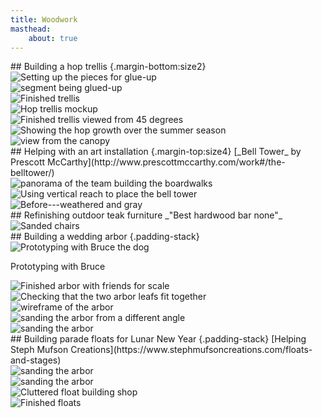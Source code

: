 ```yaml
---
title: Woodwork
masthead:
    about: true
---
```



<div class="span:2 media<800px_span:all">
## Building a hop trellis {.margin-bottom:size2}
</div>

<div class="span:4 span-row:3">
<img src="/assets/img/woodwork/hop-trellis-build.jpg"
     alt="Setting up the pieces for glue-up"/>
</div>

<div class="span:2">
<img src="/assets/img/woodwork/hop-trellis-glue-up.jpg"
     alt="segment being glued-up"/>
</div>

<div class="span:4 span-row:2 margin-top:grid-gap">
<img src="/assets/img/woodwork/hop-trellis.jpg"
     alt="Finished trellis"/>
</div>

<div class="span:2 margin-top:grid-gap">
<img src="/assets/img/woodwork/hop-trellis-mockup.jpg"
     alt="Hop trellis mockup"/>
</div>

<div class="span:2">
<img src="/assets/img/woodwork/hop-trellis-45deg.jpg"
     alt="Finished trellis viewed from 45 degrees"/>
</div>

<div class="span:3 margin-top:grid-gap">
<img src="/assets/img/woodwork/hop-trellis-growth.gif"
     alt="Showing the hop growth over the summer season"/>
</div>

<div class="span:3 padding-stack">
<img src="/assets/img/woodwork/hop-trellis-canopy.jpg"
     alt="view from the canopy"/>
</div>

<div class="span:2 media<800px_span:all">
## Helping with an art installation {.margin-top:size4}
[_Bell Tower_ by Prescott McCarthy](http://www.prescottmccarthy.com/work#/the-belltower/)
</div>

<div class="span:4 margin-top:grid-gap">
<img src="/assets/img/woodwork/mccarthy-pagoda-build-ramps.jpg"
     alt="panorama of the team building the boardwalks"/>
</div>

<div class="span:2 padding-stack">
<img src="/assets/img/woodwork/mccarthy-pagoda-build.jpg"
     alt=""/>
</div>

<div class="span:4 padding-stack">
<img src="/assets/img/woodwork/mccarthy-pagoda-build-VR.jpg"
     alt="Using vertical reach to place the bell tower"/>
</div>

<div class="span:4 span-row:2">
<img src="/assets/img/woodwork/corporate-teak-before.jpg"
     alt="Before---weathered and gray"/>
</div>

<div class="span:2 media<800px_span:all padding-stack">
## Refinishing outdoor teak furniture
_"Best hardwood bar none"_
</div>

<div class="span:2 margin-bottom:grid-gap">
<img src="/assets/img/woodwork/corporate-teak-sanded.jpg"
     alt="Sanded chairs"/>
</div>

<div class="span:2 padding-stack">
<img src="/assets/img/woodwork/corporate-teak-sealing-tables.jpg"
     alt=""/>
</div>

<div class="span:4 span-row:2 margin-top:grid-gap">
<img src="/assets/img/woodwork/corporate-teak-completed.jpg"
     alt=""/>
</div>

<div class="span:2">
<img src="/assets/img/woodwork/corporate-teak-finished.jpg"
     alt=""/>
</div>


<div class="span:2 media<800px_span:all">
## Building a wedding arbor {.padding-stack}
<img src="/assets/img/woodwork/arbor-prototype.jpg"
     alt="Prototyping with Bruce the dog"/>

Prototyping with Bruce
</div>

<div class="span:4 span-row:2">
<img src="/assets/img/woodwork/finished-arbor.jpg"
     alt="Finished arbor with friends for scale"/>
</div>

</div>
<div class="span:2 span-row:2 margin-bottom:grid-gap">
<img src="/assets/img/woodwork/arbor-checking-the-fit.jpg"
     alt="Checking that the two arbor leafs fit together"/>
</div>

<div class="span:4 span-row:2">
<img src="/assets/img/woodwork/arbor-wireframe.png"
     alt="wireframe of the arbor"/>
</div>

<div class="span:2 span-row:2">
<img src="/assets/img/woodwork/sanding-the-arbor-ii.jpg"
     alt="sanding the arbor from a different angle"/>
</div>

<div class="span:4 span-row:3">
<img src="/assets/img/woodwork/sanding-the-arbor.jpg"
     alt="sanding the arbor"/>
</div>

<div class="span:2 margin-top:size4">
</div>

<div class="span:2 media<800px_span:all margin-top:size4">
## Building parade floats for Lunar New Year {.padding-stack}
[Helping Steph Mufson Creations](https://www.stephmufsoncreations.com/floats-and-stages)
</div>
<div class="span:3 margin-top:grid-gap">
<img src="/assets/img/woodwork/floatbuilding-rough-dog.jpg"
     alt="sanding the arbor"/>
</div>
<div class="span:3 margin-top:grid-gap">
<img src="/assets/img/woodwork/floatbuilding-finished-dog.jpg"
     alt="sanding the arbor"/>
</div>
<div class="span:2 margin-top:grid-gap">
<img src="/assets/img/woodwork/floatbuilding-cluttered.jpg"
     alt="Cluttered float building shop"/>
</div>
<div class="span:4 margin-top:grid-gap">
<img src="/assets/img/woodwork/floatbuilding-finished-floats.jpg"
     alt="Finished floats"/>
</div>

